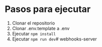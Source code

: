 # Pasos para ejecutar


1. Clonar el repositorio
2. Clonar .env.template a .env
3. Ejecutar `npm install`
4. Ejecutar `npm run dev`# webhooks-server
